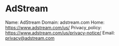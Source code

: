 
# AdStream

Name: AdStream
Domain: adstream.com
Home: https://www.adstream.com/us/
Privacy_policy: https://www.adstream.com/us/privacy-notice/
Email: privacy@adstream.com
